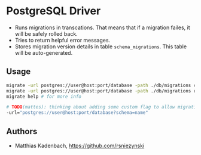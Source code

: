 # PostgreSQL Driver

* Runs migrations in transcations.
  That means that if a migration failes, it will be safely rolled back.
* Tries to return helpful error messages.
* Stores migration version details in table ``schema_migrations``.
  This table will be auto-generated.


## Usage

```bash
migrate -url postgres://user@host:port/database -path ./db/migrations create add_field_to_table
migrate -url postgres://user@host:port/database -path ./db/migrations up
migrate help # for more info

# TODO(mattes): thinking about adding some custom flag to allow migration within schemas:
-url="postgres://user@host:port/database?schema=name" 
```

## Authors

* Matthias Kadenbach, https://github.com/rsniezynski